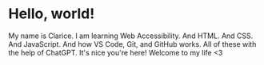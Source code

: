 # Hello, world!
My name is Clarice. I am learning Web Accessibility. And HTML. And CSS. And JavaScript. And how VS Code, Git, and GitHub works. All of these with the help of ChatGPT.
It's nice you're here! Welcome to my life <3
